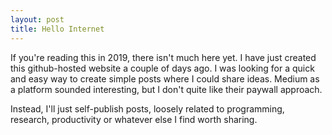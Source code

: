 ```yaml
---
layout: post
title: Hello Internet
---
```


If you're reading this in 2019, there isn't much here yet. I have just 
created this github-hosted website a couple of days ago. I was looking for a
quick and easy way to create simple posts where I could share ideas. Medium 
as a platform sounded interesting, but I don't quite like their paywall approach. 

Instead, I'll just self-publish posts, loosely related to programming, research, 
productivity or whatever else I find worth sharing.
